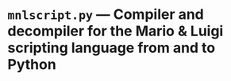 # `mnlscript.py` — Compiler and decompiler for the Mario & Luigi scripting language from and to Python
